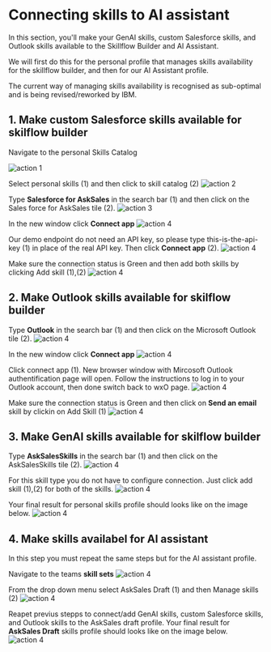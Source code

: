 # Connecting skills to AI assistant

In this section, you'll make your GenAI skills, custom Salesforce skills, and Outlook skills available to the Skillflow Builder and AI Assistant.
 
We will first do this for the personal profile that manages skills availability for the skillflow builder, and then for our AI Assistant profile. 

The current way of managing skills availability is recognised as sub-optimal and is being revised/reworked by IBM.





## 1. Make custom Salesforce skills available for skilflow builder

Navigate to the personal Skills Catalog

![action 1](./images/wxo-01-2025-03-09.png)

Select personal skills (1) and then click to skill catalog (2)
![action 2](./images/wxo-02-2025-03-09.png)


Type **Salesforce for AskSales** in the search bar (1) and then click on the Sales force for AskSales tile (2).
![action 3](./images/wxo-06-2025-03-09.png)

In the new window click **Connect app** 
![action 4](./images/wxo-07-2025-03-09.png)

Our demo endpoint do not need an API key, so please type this-is-the-api-key (1) in place of the real API key. Then click **Connect app** (2).
![action 4](./images/wxo-08-2025-03-09.png)

Make sure the connection status is Green and then add both skills by clicking Add skill (1),(2)
![action 4](./images/wxo-09-2025-03-09.png)

## 2. Make Outlook skills available for skilflow builder

Type **Outlook** in the search bar (1) and then click on the Microsoft Outlook tile (2).
![action 4](./images/wxo-10-2025-03-09.png)

In the new window click **Connect app** 
![action 4](./images/wxo-11-2025-03-09.png)


Click connect app (1). New browser window with Mircosoft Outlook authentification page will open. Follow the instructions to log in to your Outlook account, then done switch back to wxO page.
![action 4](./images/wxo-12-2025-03-09.png)

Make sure the connection status is Green and then click on **Send an email** skill by clickin on Add Skill (1)
![action 4](./images/wxo-13-2025-03-09.png)


## 3. Make GenAI skills available for skilflow builder

Type **AskSalesSkills** in the search bar (1) and then click on the AskSalesSkills tile (2).
![action 4](./images/wxo-18-2025-03-09.png)

For this skill type you do not have to configure connection. Just click add skill (1),(2) for both of the skills.
![action 4](./images/wxo-19-2025-03-09.png)

Your final result for personal skills profile should looks like on the image below.
![action 4](./images/wxo-20-2025-03-09.png)


## 4. Make skills availabel for AI assistant

In this step you must repeat the same steps but for the AI assistant profile.

Navigate to the teams **skill sets**
![action 4](./images/wxo-21-2025-03-09.png)

From the drop down menu select AskSales Draft (1) and then Manage skills (2)
![action 4](./images/wxo-22-2025-03-09.png)

Reapet previus stepps to connect/add GenAI skills, custom Salesforce skills, and Outlook skills to the AskSales draft profile.
Your final result for **AskSales Draft** skills profile should looks like on the image below.
![action 4](./images/wxo-23-2025-03-09.png)



